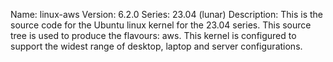 Name:    linux-aws
Version: 6.2.0
Series:  23.04 (lunar)
Description:
    This is the source code for the Ubuntu linux kernel for the 23.04 series. This
    source tree is used to produce the flavours: aws.
    This kernel is configured to support the widest range of desktop, laptop and
    server configurations.
